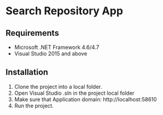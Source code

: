 # Search Repository App

## Requirements
- Microsoft .NET Framework 4.6/4.7
- Visual Studio 2015 and above

## Installation

1. Clone the project into a local folder.
2. Open Visual Studio .sln in the project local folder
3. Make sure that Application domain: http://localhost:58610
4. Run the project.

